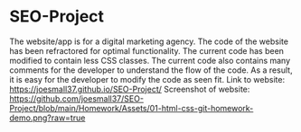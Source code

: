 # SEO-Project
The website/app is for a digital marketing agency.
The code of the website has been refractored for optimal functionality. 
The current code has been modified to contain less CSS classes. 
The current code also contains many comments for the developer to understand the flow of the code. 
As a result, it is easy for the developer to modify the code as seen fit. 
Link to website: https://joesmall37.github.io/SEO-Project/
Screenshot of website:
https://github.com/joesmall37/SEO-Project/blob/main/Homework/Assets/01-html-css-git-homework-demo.png?raw=true
